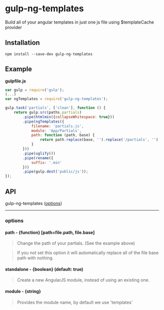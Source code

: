 gulp-ng-templates
=================

Build all of your angular templates in just one js file using $templateCache provider

## Installation
```
npm install --save-dev gulp-ng-templates
```

## Example

**gulpfile.js**

```js
var gulp = require('gulp');
(...)
var ngTemplates = require('gulp-ng-templates');

gulp.task('partials', ['clean'], function () {
	return gulp.src(paths.partials)
		.pipe(htmlmin({collapseWhitespace: true}))
		.pipe(ngTemplates({
			filename: 'partials.js',
			module: 'App/Partials',
			path: function (path, base) {
				return path.replace(base, '').replace('/partials', '');
			}
		}))
		.pipe(uglify())
		.pipe(rename({
			suffix: '.min'
		}))
		.pipe(gulp.dest('public/js'));
});
```

## API

gulp-ng-templates ([options](#options))

----

### options

#### path - {function} [path=file.path, file.base]

> Change the path of your partials. (See the example above)

> If you not set this option it will automatically replace all of the file base path with nothing.

#### standalone - {boolean} (default: true)

> Create a new AngularJS module, instead of using an existing one.

#### module - {string}

> Provides the module name, by default we use 'templates'
